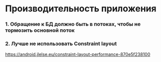 # Производительность приложения

### 1. Обращение к БД должно быть в потоках, чтобы не тормозить основной поток

### 2. Лучше не использовать Сonstraint layout
https://android.jlelse.eu/constraint-layout-performance-870e5f238100